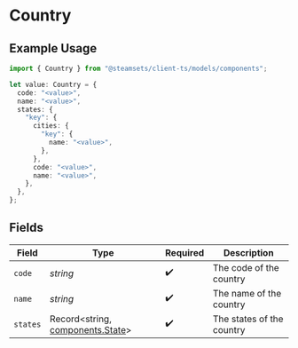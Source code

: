 # Country

## Example Usage

```typescript
import { Country } from "@steamsets/client-ts/models/components";

let value: Country = {
  code: "<value>",
  name: "<value>",
  states: {
    "key": {
      cities: {
        "key": {
          name: "<value>",
        },
      },
      code: "<value>",
      name: "<value>",
    },
  },
};
```

## Fields

| Field                                                                | Type                                                                 | Required                                                             | Description                                                          |
| -------------------------------------------------------------------- | -------------------------------------------------------------------- | -------------------------------------------------------------------- | -------------------------------------------------------------------- |
| `code`                                                               | *string*                                                             | :heavy_check_mark:                                                   | The code of the country                                              |
| `name`                                                               | *string*                                                             | :heavy_check_mark:                                                   | The name of the country                                              |
| `states`                                                             | Record<string, [components.State](../../models/components/state.md)> | :heavy_check_mark:                                                   | The states of the country                                            |